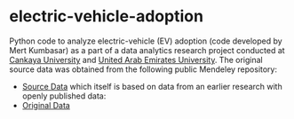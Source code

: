 # electric-vehicle-adoption
Python code to analyze electric-vehicle (EV) adoption (code developed by Mert Kumbasar) as a part of a data analytics research project conducted at [Cankaya University](https://www.cankaya.edu.tr) and [United Arab Emirates University](https://uaeu.ac.ae/en). The original source data was obtained from the following public Mendeley repository:
* [Source Data](https://data.mendeley.com/datasets/rz8pctwrbv/1)
which itself is based on data from an earlier research with openly published data:
* [Original Data](https://data.mendeley.com/datasets/85nz9k5tf5/4)

